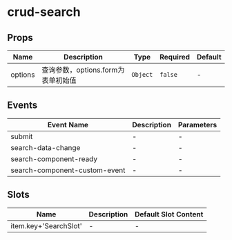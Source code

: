 # crud-search

## Props

<!-- @vuese:crud-search:props:start -->
|Name|Description|Type|Required|Default|
|---|---|---|---|---|
|options|查询参数，options.form为表单初始值|`Object`|`false`|-|

<!-- @vuese:crud-search:props:end -->


## Events

<!-- @vuese:crud-search:events:start -->
|Event Name|Description|Parameters|
|---|---|---|
|submit|-|-|
|search-data-change|-|-|
|search-component-ready|-|-|
|search-component-custom-event|-|-|

<!-- @vuese:crud-search:events:end -->


## Slots

<!-- @vuese:crud-search:slots:start -->
|Name|Description|Default Slot Content|
|---|---|---|
|item.key+'SearchSlot'|-|-|

<!-- @vuese:crud-search:slots:end -->


